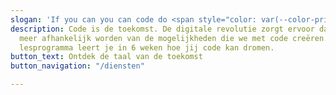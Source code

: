 ```yaml
---
slogan: 'If you can you can code do <span style="color: var(--color-primary-green);">anything</span>'
description: Code is de toekomst. De digitale revolutie zorgt ervoor dat we meer en
  meer afhankelijk worden van de mogelijkheden die we met code creëren. Ons toegankelijke
  lesprogramma leert je in 6 weken hoe jij code kan dromen.
button_text: Ontdek de taal van de toekomst
button_navigation: "/diensten"

---
```


